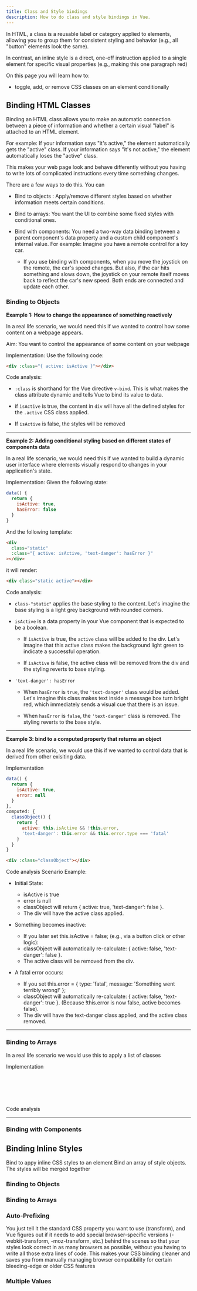 ```yaml
---
title: Class and Style bindings
description: How to do class and style bindings in Vue.
---
```



In HTML, a class is a reusable label or category applied to elements, allowing you to group them for consistent styling and behavior (e.g., all "button" elements look the same).

In contrast, an inline style is a direct, one-off instruction applied to a single element for specific visual properties (e.g., making this one paragraph red)

On this page you will learn how to: 
- toggle, add, or remove CSS classes on an element conditionally


## Binding HTML Classes ##

Binding an HTML class allows you to make an automatic connection between a piece of information and whether a certain visual "label" is attached to an HTML element.

For example: If your information says "it's active," the element automatically gets the "active" class. If your information says "it's not active," the element automatically loses the "active" class. 

This makes your web page look and behave differently without you having to write lots of complicated instructions every time something changes. 

There are a few ways to do this. You can
- Bind to objects : Apply/remove different styles based on whether information meets certain conditions.  
- Bind to arrays: You want the UI to combine some fixed styles with conditional ones.
- Bind with components: You need a two-way data binding between a parent component's data property and a custom child component's internal value. For example: Imagine you have a remote control for a toy car.

    - If you use binding with components, when you move the joystick on the remote, the car's speed changes. But also, if the car hits something and slows down, the joystick on your remote itself moves back to reflect the car's new speed. Both ends are connected and update each other.

### Binding to Objects ###
**Example 1: How to change the appearance of something reactively**  

In a real life scenario, we would need this if we wanted to control how some content on a webpage appears. 

Aim: You want to control the appearance of some content  on your webpage 

Implementation: Use the following code:

```html
<div :class="{ active: isActive }"></div>
```

Code analysis:
- `:class` is shorthand for the Vue directive `v-bind`. This is what makes the class attribute dynamic and tells Vue to bind its value to data.

- if `isActive` is true, the content in `div` will have all the defined styles for the `.active` CSS class applied.

- If `isActive` is false, the styles will be removed

*** 


**Example 2: Adding conditional styling based on different states of components data** 

In a real life scenario, we would need this if we wanted to build a dynamic user interface where elements visually respond to changes in your application's state.


Implementation:
Given the following state: 

```js 
data() {
  return {
    isActive: true,
    hasError: false
  }
}
```

And the following template:
``` html
<div
  class="static"
  :class="{ active: isActive, 'text-danger': hasError }"
></div>
```

it will render:

``` html
<div class="static active"></div>
```

Code analysis:
- `class-"static"` applies the base styling to the content. Let's imagine the base styling is a light grey background with rounded corners.  

- `isActive` is a data property in your Vue component that is expected to be a boolean. 
    - If `isActive` is true, the `active` class will be added to the div. Let's imagine that this active class makes the background light green  to indicate a successful operation.

   - If `isActive` is false, the active class will be removed from the div and the styling reverts to base styling.

- `'text-danger': hasError`
    - When `hasError` is `true`, the `'text-danger'` class would be added. Let's imagine this class makes text inside a message box turn bright red, which immediately sends a visual cue that there is an issue. 

    - When `hasError` is `false`, the `'text-danger'` class is removed. The styling reverts to the base style.


***


**Example 3: bind to a computed property that returns an object**

In a real life scenario, we would use this if we wanted to control data that is derived from other exisiting data.

Implementation

```js 
data() {
  return {
    isActive: true,
    error: null
  }
},
computed: {
  classObject() {
    return {
      active: this.isActive && !this.error,
      'text-danger': this.error && this.error.type === 'fatal'
    }
  }
}

```


``` html
<div :class="classObject"></div>

```

Code analysis
Scenario Example:

- Initial State:
    - isActive is true
    - error is null
    - classObject will return { active: true, 'text-danger': false }.
    - The div will have the active class applied.

- Something becomes inactive:
    - If you later set this.isActive = false; (e.g., via a button click or other logic):
    - classObject will automatically re-calculate: { active: false, 'text-danger': false }.
    - The active class will be removed from the div.

- A fatal error occurs:
    -  If you set this.error = { type: 'fatal', message: 'Something went terribly wrong!' };
    - classObject will automatically re-calculate: { active: false, 'text-danger': true }. (Because !this.error is now false, active becomes false).
    - The div will have the text-danger class applied, and the active class removed.



***


### Binding to Arrays ###

In a real life scenario we would use this to apply a list of classes 


Implementation
```






```


Code analysis

















***
### Binding with Components ###
## Binding Inline Styles ## 

Bind to appy inline CSS styles to an element
Bind an array of style objects. The styles will be merged together

### Binding to Objects ###
### Binding to Arrays ###
### Auto-Prefixing ### 

You just tell it the standard CSS property you want to use (transform), and Vue figures out if it needs to add special browser-specific versions (-webkit-transform, -moz-transform, etc.) behind the scenes so that your styles look correct in as many browsers as possible, without you having to write all those extra lines of code. This makes your CSS binding cleaner and saves you from manually managing browser compatibility for certain bleeding-edge or older CSS features

### Multiple Values ### 